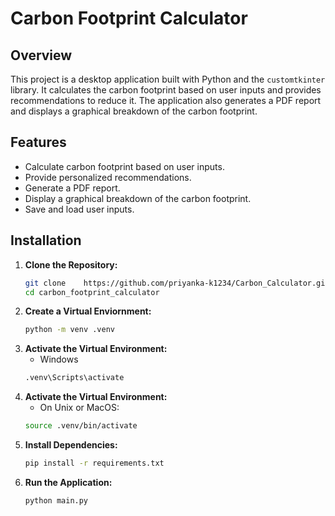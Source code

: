 # Carbon Footprint Calculator

## Overview

This project is a desktop application built with Python and the `customtkinter` library. It calculates the carbon footprint based on user inputs and provides recommendations to reduce it. The application also generates a PDF report and displays a graphical breakdown of the carbon footprint.

## Features

- Calculate carbon footprint based on user inputs.
- Provide personalized recommendations.
- Generate a PDF report.
- Display a graphical breakdown of the carbon footprint.
- Save and load user inputs.

## Installation

1. **Clone the Repository:**
   ```sh
   git clone    https://github.com/priyanka-k1234/Carbon_Calculator.git
   cd carbon_footprint_calculator
   
2. **Create a Virtual Enviornment:**
   ```sh
   python -m venv .venv

3. **Activate the Virtual Environment:**
   * Windows 
   ```sh
   .venv\Scripts\activate

4. **Activate the Virtual Environment:**
   * On Unix or MacOS:
   ```sh
   source .venv/bin/activate

5. **Install Dependencies:**
   ```sh
   pip install -r requirements.txt

6. **Run the Application:**
   ```sh
   python main.py   
